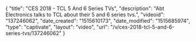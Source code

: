 {
    "title": "CES 2018 - TCL 5 And 6 Series TVs",
    "description": "Abt Electronics talks to TCL about their 5 and 6 series tvs.",
    "videoid": "137246062",
    "date_created": "1515610173",
    "date_modified": "1515685974",
    "type": "captivate",
    "layout": "video",
    "url": "\/v\/ces-2018-tcl-5-and-6-series-tvs\/137246062"
}